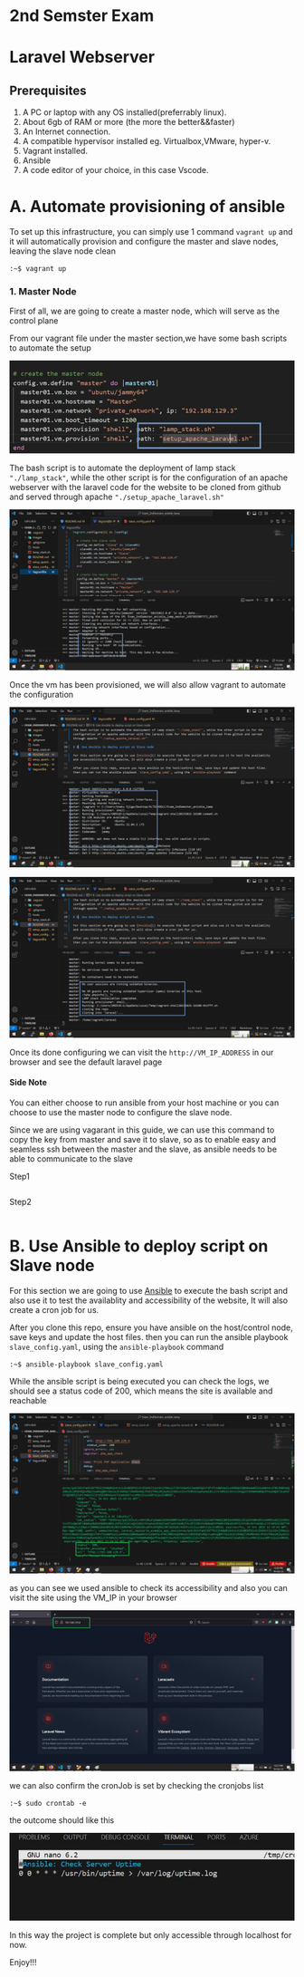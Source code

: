 <!-- @format -->

# 2nd Semster Exam

# Laravel Webserver

## Prerequisites

1. A PC or laptop with any OS installed(preferrably linux).
1. About 6gb of RAM or more (the more the better&&faster)
1. An Internet connection.
1. A compatible hypervisor installed eg. Virtualbox,VMware, hyper-v.
1. Vagrant installed.
1. Ansible
1. A code editor of your choice, in this case Vscode.

# A. Automate provisioning of ansible

To set up this infrastructure, you can simply use 1 command `vagrant up` and it will automatically provision and configure the master and slave nodes, leaving the slave node clean

```
:~$ vagrant up
```

### 1. Master Node

First of all, we are going to create a master node, which will serve as the control plane

From our vagrant file under the master section,we have some bash scripts to automate the setup

![](images/vag5.JPG)

The bash script is to automate the deployment of lamp stack `"./lamp_stack"`, while the other script is for the configuration of an apache webserver with the laravel code for the website to be cloned from github and served through apache `"./setup_apache_laravel.sh"`

![](images/vag1.png)

Once the vm has been provisioned, we will also allow vagrant to automate the configuration

![](images/vag2.png)

![](images/vag3.png)

Once its done configuring we can visit the `http://VM_IP_ADDRESS` in our browser and see the default laravel page

#### Side Note

You can either choose to run ansible from your host machine or you can choose to use the master node to configure the slave node.

Since we are using vagarant in this guide, we can use this command to copy the key from master and save it to slave, so as to enable easy and seamless ssh between the master and the slave, as ansible needs to be able to communicate to the slave

Step1

```

```

Step2

```

```

# B. Use Ansible to deploy script on Slave node

For this section we are going to use [Ansible](https://docs.ansible.com/ansible/latest/installation_guide/installation_distros.html#installing-ansible-on-ubuntu) to execute the bash script and also use it to test the availablity and accessibility of the website, It will also create a cron job for us.

After you clone this repo, ensure you have ansible on the host/control node, save keys and update the host files. then you can run the ansible playbook `slave_config.yaml`, using the `ansible-playbook` command

```
:~$ ansible-playbook slave_config.yaml
```

While the ansible script is being executed you can check the logs, we should see a status code of 200, which means the site is available and reachable

![alt](images/ansible1.png)

as you can see we used ansible to check its accessibility and also you can visit the site using the VM_IP in your browser

![alt](images/ansible2.png)

we can also confirm the cronJob is set by checking the cronjobs list

```
:~$ sudo crontab -e
```

the outcome should like this

![alt](images/ansible3.JPG)

In this way the project is complete but only accessible through localhost for now.

Enjoy!!!
